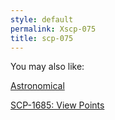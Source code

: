 ```yaml
---
style: default
permalink: Xscp-075
title: scp-075
---
```

You may also like:

[Astronomical](http://scp-wiki.net/astronomical)

[SCP-1685: View Points](http://scp-wiki.net/scp-1685)
